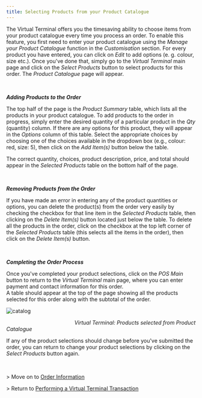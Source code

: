 ```yaml
---
title: Selecting Products from your Product Catalogue
---
```


<span>The Virtual Terminal offers you the timesaving ability to choose items from your product catalogue every time you process an order. To enable this feature, you first need to enter your product catalogue using the <em>Manage your Product Catalogue</em> function in the <em>Customisation</em> section. For every product you have entered, you can click on <em>Edit</em> to add options (e. g. colour, size etc.). Once you've done that, simply go to the <em>Virtual Terminal </em>main page and click on the <em>Select Products</em> button to select products for this order. The <em>Product Catalogue</em> page will appear.</span>

<span>&nbsp;</span>

**_<span>Adding Products to the Order</span>_**

<span>The top half of the page is the <em>Product Summary</em> table, which lists all the products in your product catalogue. To add products to the order in progress, simply enter the desired quantity of a particular product in the <em>Qty</em> (quantity) column. If there are any options for this product, they will appear in the <em>Options</em> column of this table. Select the appropriate choices by choosing one of the choices available in the dropdown box (e.g., colour: red, size: 5), then click on the <em>Add Item(s)</em> button below the table.</span>

<span>The correct quantity, choices, product description, price, and total should appear in the <em>Selected Products</em> table on the bottom half of the page.</span>

**<span>&nbsp;</span>**

**_<span>Removing Products from the Order</span>_**

<span>If you have made an error in entering any of the product quantities or options, you can delete the product(s) from the order very easily by checking the checkbox for that line item in the <em>Selected Products</em> table, then clicking on the <em>Delete Item(s)</em> button located just below the table. To delete all the products in the order, click on the checkbox at the top left corner of the <em>Selected Products</em> table (this selects all the items in the order), then click on the <em>Delete Item(s)</em> button.</span>

<span>&nbsp;</span>

**_<span>Completing the Order Process</span>_**

<span>Once you've completed your product selections, click on the <em>POS Main</em> button to return to the <em>Virtual Terminal</em> main page, where you can enter payment and contact information for this order.<br /> A table should appear at the top of the page showing all the products selected for this order along with the subtotal of the order. </span>

<img alt="catalog" data-align="center" data-entity-type="file" data-entity-uuid="8c1b0389-bdaa-4e8d-bdc4-f79987ba0417" src="/files/catalog.png" /> 

_<span>&nbsp; &nbsp; &nbsp; &nbsp; &nbsp; &nbsp; &nbsp; &nbsp; &nbsp; &nbsp; &nbsp; &nbsp; &nbsp; &nbsp; &nbsp; &nbsp; &nbsp; &nbsp; &nbsp; &nbsp; &nbsp; &nbsp; &nbsp; Virtual Terminal: Products selected from Product Catalogue</span>_

<span>If any of the product selections should change before you've submitted the order, you can return to change your product selections by clicking on the <em>Select Products </em>button again.</span>

&nbsp;

<span>> Move on to <a href="http://docs.firstdata.com/org/gateway/node/141">Order Information</a></span>

<span>> Return to <a href="http://docs.firstdata.com/org/gateway/node/139">Performing a Virtual Terminal Transaction</a></span>

&nbsp;
